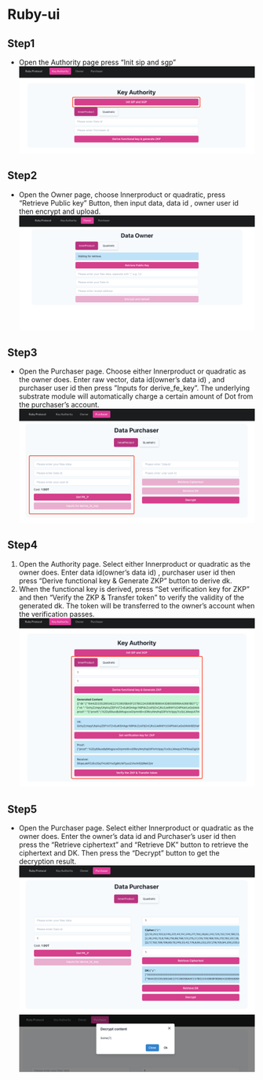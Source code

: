 # Ruby-ui

## Step1
- Open the Authority page press “Init sip and sgp”
![Ruby ui](operations/1.png?raw=true)

## Step2
- Open the Owner page, choose Innerproduct or quadratic, press “Retrieve Public key” Button, then input data, data id ,
owner user id then encrypt and upload.
![Ruby ui](operations/2.png?raw=true)
## Step3
- Open the Purchaser page. Choose either Innerproduct or quadratic as the owner does. Enter raw vector, data id(owner’s data id) ,
and purchaser user id then press ”Inputs for derive_fe_key”. The underlying substrate module will automatically
charge a certain amount of Dot from the purchaser’s account.
![Ruby ui](operations/3.png?raw=true)

## Step4
1. Open the Authority page. Select either Innerproduct or quadratic as the owner does. Enter data id(owner’s data id) ,
purchaser user id then press “Derive functional key & Generate ZKP” button to derive dk.
2. When the functional key is derived, press “Set verification key for ZKP” and then “Verify the ZKP & Transfer token” to verify
the validity of the generated dk. The token will be transferred to the owner’s account when the verification passes.
![Ruby ui](operations/4.png?raw=true)

## Step5
- Open the Purchaser page. Select either Innerproduct or quadratic as the owner does. Enter the owner’s data id and
Purchaser’s user id then press the “Retrieve ciphertext” and “Retrieve DK” button to retrieve the ciphertext and DK.
Then press the “Decrypt” button to get the decryption result.
![Ruby ui](operations/5.png?raw=true)
![Ruby ui](operations/6.png?raw=true)